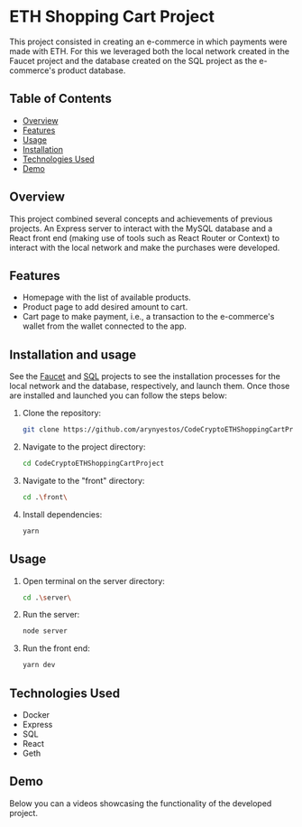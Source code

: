 # ETH Shopping Cart Project

This project consisted in creating an e-commerce in which payments were made with ETH. For this we leveraged both the local network created in the Faucet project and the database created on the SQL project as the e-commerce's product database.

## Table of Contents
- [Overview](#overview)
- [Features](#features)
- [Usage](#usage)
- [Installation](#installation)
- [Technologies Used](#technologies-used)
- [Demo](#demo)

## Overview

This project combined several concepts and achievements of previous projects. An Express server to interact with the MySQL database and a React front end (making use of tools such as React Router or Context) to interact with the local network and make the purchases were developed.

## Features

- Homepage with the list of available products.
- Product page to add desired amount to cart.
- Cart page to make payment, i.e., a transaction to the e-commerce's wallet from the wallet connected to the app.

## Installation and usage

See the [Faucet](https://github.com/arynyestos/CodeCryptoFaucetProject) and [SQL](https://github.com/arynyestos/CodeCryptoSqlProject) projects to see the installation processes for the local network and the database, respectively, and launch them. Once those are installed and launched you can follow the steps below:

1. Clone the repository:

   ```bash
   git clone https://github.com/arynyestos/CodeCryptoETHShoppingCartProject.git
   ```

2. Navigate to the project directory:

   ```bash
   cd CodeCryptoETHShoppingCartProject
   ```

3. Navigate to the "front" directory:

   ```bash
   cd .\front\
   ```
   
4. Install dependencies:
   ```bash
   yarn
   ```
  
   
     
## Usage
   
1. Open terminal on the server directory:
   ```bash
   cd .\server\  
   ```
2. Run the server:
    ```bash
    node server 
    ```
3. Run the front end:
   ```bash
   yarn dev
   ```

## Technologies Used
- Docker
- Express
- SQL
- React
- Geth

## Demo

Below you can a videos showcasing the functionality of the developed project.



